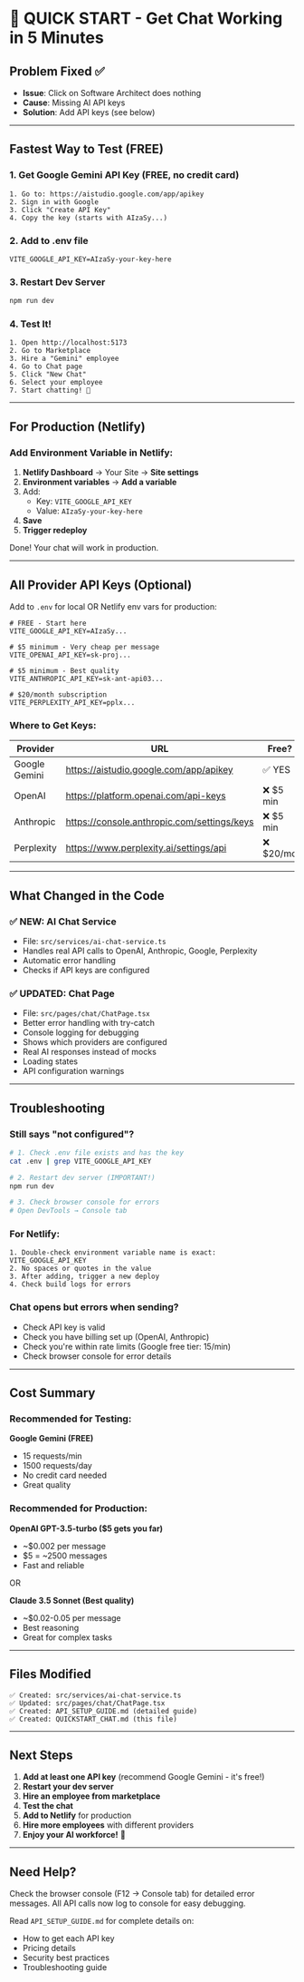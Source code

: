 # 🚀 QUICK START - Get Chat Working in 5 Minutes

## Problem Fixed ✅
- **Issue**: Click on Software Architect does nothing
- **Cause**: Missing AI API keys
- **Solution**: Add API keys (see below)

---

## Fastest Way to Test (FREE)

### 1. Get Google Gemini API Key (FREE, no credit card)
```
1. Go to: https://aistudio.google.com/app/apikey
2. Sign in with Google
3. Click "Create API Key"
4. Copy the key (starts with AIzaSy...)
```

### 2. Add to .env file
```env
VITE_GOOGLE_API_KEY=AIzaSy-your-key-here
```

### 3. Restart Dev Server
```bash
npm run dev
```

### 4. Test It!
```
1. Open http://localhost:5173
2. Go to Marketplace
3. Hire a "Gemini" employee
4. Go to Chat page
5. Click "New Chat"
6. Select your employee
7. Start chatting! 🎉
```

---

## For Production (Netlify)

### Add Environment Variable in Netlify:

1. **Netlify Dashboard** → Your Site → **Site settings**
2. **Environment variables** → **Add a variable**
3. Add:
   - Key: `VITE_GOOGLE_API_KEY`
   - Value: `AIzaSy-your-key-here`
4. **Save**
5. **Trigger redeploy**

Done! Your chat will work in production.

---

## All Provider API Keys (Optional)

Add to `.env` for local OR Netlify env vars for production:

```env
# FREE - Start here
VITE_GOOGLE_API_KEY=AIzaSy...

# $5 minimum - Very cheap per message
VITE_OPENAI_API_KEY=sk-proj...

# $5 minimum - Best quality
VITE_ANTHROPIC_API_KEY=sk-ant-api03...

# $20/month subscription
VITE_PERPLEXITY_API_KEY=pplx...
```

### Where to Get Keys:

| Provider | URL | Free? |
|----------|-----|-------|
| Google Gemini | https://aistudio.google.com/app/apikey | ✅ YES |
| OpenAI | https://platform.openai.com/api-keys | ❌ $5 min |
| Anthropic | https://console.anthropic.com/settings/keys | ❌ $5 min |
| Perplexity | https://www.perplexity.ai/settings/api | ❌ $20/mo |

---

## What Changed in the Code

### ✅ NEW: AI Chat Service
- File: `src/services/ai-chat-service.ts`
- Handles real API calls to OpenAI, Anthropic, Google, Perplexity
- Automatic error handling
- Checks if API keys are configured

### ✅ UPDATED: Chat Page
- File: `src/pages/chat/ChatPage.tsx`
- Better error handling with try-catch
- Console logging for debugging
- Shows which providers are configured
- Real AI responses instead of mocks
- Loading states
- API configuration warnings

---

## Troubleshooting

### Still says "not configured"?
```bash
# 1. Check .env file exists and has the key
cat .env | grep VITE_GOOGLE_API_KEY

# 2. Restart dev server (IMPORTANT!)
npm run dev

# 3. Check browser console for errors
# Open DevTools → Console tab
```

### For Netlify:
```
1. Double-check environment variable name is exact: VITE_GOOGLE_API_KEY
2. No spaces or quotes in the value
3. After adding, trigger a new deploy
4. Check build logs for errors
```

### Chat opens but errors when sending?
- Check API key is valid
- Check you have billing set up (OpenAI, Anthropic)
- Check you're within rate limits (Google free tier: 15/min)
- Check browser console for error details

---

## Cost Summary

### Recommended for Testing:
**Google Gemini (FREE)** 
- 15 requests/min
- 1500 requests/day
- No credit card needed
- Great quality

### Recommended for Production:
**OpenAI GPT-3.5-turbo ($5 gets you far)**
- ~$0.002 per message
- $5 = ~2500 messages
- Fast and reliable

OR

**Claude 3.5 Sonnet (Best quality)**
- ~$0.02-0.05 per message  
- Best reasoning
- Great for complex tasks

---

## Files Modified

```
✅ Created: src/services/ai-chat-service.ts
✅ Updated: src/pages/chat/ChatPage.tsx
✅ Created: API_SETUP_GUIDE.md (detailed guide)
✅ Created: QUICKSTART_CHAT.md (this file)
```

---

## Next Steps

1. **Add at least one API key** (recommend Google Gemini - it's free!)
2. **Restart your dev server**
3. **Hire an employee from marketplace**
4. **Test the chat**
5. **Add to Netlify** for production
6. **Hire more employees** with different providers
7. **Enjoy your AI workforce!** 🎉

---

## Need Help?

Check the browser console (F12 → Console tab) for detailed error messages.
All API calls now log to console for easy debugging.

Read `API_SETUP_GUIDE.md` for complete details on:
- How to get each API key
- Pricing details
- Security best practices
- Troubleshooting guide
